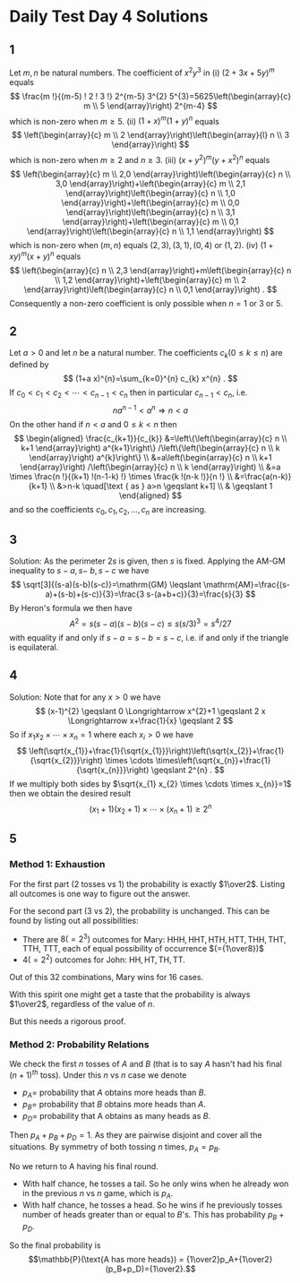 # Daily Test Day 4 Solutions
## 1
Let $m, n$ be natural numbers. The coefficient of $x^{2} y^{3}$ in (i) $(2+3 x+5 y)^{m}$ equals
$$
\frac{m !}{(m-5) ! 2 ! 3 !} 2^{m-5} 3^{2} 5^{3}=5625\left(\begin{array}{c}
m \\
5
\end{array}\right) 2^{m-4}
$$
which is non-zero when $m \geqslant 5$. (ii) $(1+x)^{m}(1+y)^{n}$ equals
$$
\left(\begin{array}{c}
m \\
2
\end{array}\right)\left(\begin{array}{l}
n \\
3
\end{array}\right)
$$
which is non-zero when $m \geqslant 2$ and $n \geqslant 3$. (iii) $\left(x+y^{2}\right)^{m}\left(y+x^{2}\right)^{n}$ equals
$$
\left(\begin{array}{c}
m \\
2,0
\end{array}\right)\left(\begin{array}{c}
n \\
3,0
\end{array}\right)+\left(\begin{array}{c}
m \\
2,1
\end{array}\right)\left(\begin{array}{c}
n \\
1,0
\end{array}\right)+\left(\begin{array}{c}
m \\
0,0
\end{array}\right)\left(\begin{array}{c}
n \\
3,1
\end{array}\right)+\left(\begin{array}{c}
m \\
0,1
\end{array}\right)\left(\begin{array}{c}
n \\
1,1
\end{array}\right)
$$
which is non-zero when $(m, n)$ equals $(2,3),(3,1),(0,4)$ or $(1,2)$. (iv) $(1+x y)^{m}(x+y)^{n}$ equals
$$
\left(\begin{array}{c}
n \\
2,3
\end{array}\right)+m\left(\begin{array}{c}
n \\
1,2
\end{array}\right)+\left(\begin{array}{c}
m \\
2
\end{array}\right)\left(\begin{array}{c}
n \\
0,1
\end{array}\right) .
$$
Consequently a non-zero coefficient is only possible when $n=1$ or 3 or 5.

## 2
Let $a>0$ and let $n$ be a natural number. The coefficients $c_{k}(0 \leqslant k \leqslant n)$ are defined by
$$
(1+a x)^{n}=\sum_{k=0}^{n} c_{k} x^{n} .
$$
If $c_{0}<c_{1}<c_{2}<\cdots<c_{n-1}<c_{n}$ then in particular $c_{n-1}<c_{n}$, i.e.
$$
n a^{n-1}<a^{n} \Longrightarrow n<a
$$
On the other hand if $n<a$ and $0 \leqslant k<n$ then
$$
\begin{aligned}
\frac{c_{k+1}}{c_{k}} &=\left\{\left(\begin{array}{c}
n \\
k+1
\end{array}\right) a^{k+1}\right\} /\left\{\left(\begin{array}{c}
n \\
k
\end{array}\right) a^{k}\right\} \\
&=a\left(\begin{array}{c}
n \\
k+1
\end{array}\right) /\left(\begin{array}{c}
n \\
k
\end{array}\right) \\
&=a \times \frac{n !}{(k+1) !(n-1-k) !} \times \frac{k !(n-k !)}{n !} \\
&=\frac{a(n-k)}{k+1} \\
&>n-k \quad[\text { as } a>n \geqslant k+1] \\
& \geqslant 1
\end{aligned}
$$
and so the coefficients $c_{0}, c_{1}, c_{2}, \ldots, c_{n}$ are increasing.

## 3
Solution: As the perimeter $2 s$ is given, then $s$ is fixed. Applying the AM-GM inequality to $s-a, s-$ $b, s-c$ we have
$$
\sqrt[3]{(s-a)(s-b)(s-c)}=\mathrm{GM} \leqslant \mathrm{AM}=\frac{(s-a)+(s-b)+(s-c)}{3}=\frac{3 s-(a+b+c)}{3}=\frac{s}{3}
$$
By Heron's formula we then have
$$
A^{2}=s(s-a)(s-b)(s-c) \leqslant s(s / 3)^{3}=s^{4} / 27
$$
with equality if and only if $s-a=s-b=s-c$, i.e. if and only if the triangle is equilateral.

## 4
Solution: Note that for any $x>0$ we have
$$
(x-1)^{2} \geqslant 0 \Longrightarrow x^{2}+1 \geqslant 2 x \Longrightarrow x+\frac{1}{x} \geqslant 2
$$
So if $x_{1} x_{2} \times \cdots \times x_{n}=1$ where each $x_{i}>0$ we have
$$
\left(\sqrt{x_{1}}+\frac{1}{\sqrt{x_{1}}}\right)\left(\sqrt{x_{2}}+\frac{1}{\sqrt{x_{2}}}\right) \times \cdots \times\left(\sqrt{x_{n}}+\frac{1}{\sqrt{x_{n}}}\right) \geqslant 2^{n} .
$$
If we multiply both sides by $\sqrt{x_{1} x_{2} \times \cdots \times x_{n}}=1$ then we obtain the desired result
$$
\left(x_{1}+1\right)\left(x_{2}+1\right) \times \cdots \times\left(x_{n}+1\right) \geqslant 2^{n}
$$

## 5
### Method 1: Exhaustion
For the first part (2 tosses vs 1) the probability is exactly $1\over2$. Listing all outcomes is one way to figure out the answer.

For the second part (3 vs 2), the probability is unchanged. This can be found by listing out all possibilities:
- There are $8\left(=2^{3}\right)$ outcomes for Mary: $\mathrm{HHH}, \mathrm{HHT}, \mathrm{HTH}, \mathrm{HTT}, \mathrm{THH}, \mathrm{THT}$, TTH, TTT, each of equal possibility of occurrence $(={1\over8})$
- $4\left(=2^{2}\right)$ outcomes for John: $\mathrm{HH}, \mathrm{HT}, \mathrm{TH}, \mathrm{TT}$.

Out of this $32$ combinations, Mary wins for $16$ cases.

With this spirit one might get a taste that the probability is always $1\over2$, regardless of the value of $n$. 

But this needs a rigorous proof.

### Method 2:  Probability Relations
We check the first $n$ tosses of $A$ and $B$ (that is to say $A$ hasn't had his final $(n+1)^{th}$ toss).
Under this $n$ vs $n$ case we denote
- $p_{A}=$ probability that $A$ obtains more heads than $B$.
- $p_{B}=$ probability that $B$ obtains more heads than $A$.
- $p_{D}=$ probability that $\mathrm{A}$ obtains as many heads as $B$.

Then $p_{A}+p_{B}+p_{D}=1$. As they are pairwise disjoint and cover all the situations.
By symmetry of both tossing $n$ times, $p_A=p_B$.

No we return to A having his final round.
- With half chance, he tosses a tail. So he only wins when he already won in the previous $n$ vs $n$ game, which is $p_A$.
- With half chance, he tosses a head. So he wins if he previously tosses number of heads greater than or equal to $B$'s. This has probability $p_B+p_D$.

So the final probability is $$\mathbb{P}(\text{A has more heads}) = {1\over2}p_A+{1\over2}(p_B+p_D)={1\over2}.$$